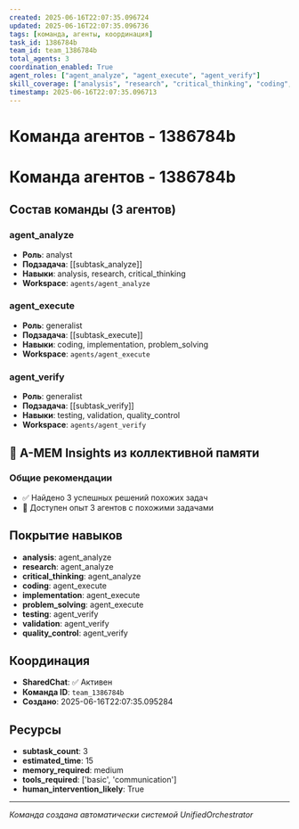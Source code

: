```yaml
---
created: 2025-06-16T22:07:35.096724
updated: 2025-06-16T22:07:35.096736
tags: [команда, агенты, координация]
task_id: 1386784b
team_id: team_1386784b
total_agents: 3
coordination_enabled: True
agent_roles: ["agent_analyze", "agent_execute", "agent_verify"]
skill_coverage: ["analysis", "research", "critical_thinking", "coding", "implementation", "problem_solving", "testing", "validation", "quality_control"]
timestamp: 2025-06-16T22:07:35.096713
---
```


# Команда агентов - 1386784b

# Команда агентов - 1386784b

## Состав команды (3 агентов)

### agent_analyze

- **Роль**: analyst
- **Подзадача**: [[subtask_analyze]]
- **Навыки**: analysis, research, critical_thinking
- **Workspace**: `agents/agent_analyze`

### agent_execute

- **Роль**: generalist
- **Подзадача**: [[subtask_execute]]
- **Навыки**: coding, implementation, problem_solving
- **Workspace**: `agents/agent_execute`

### agent_verify

- **Роль**: generalist
- **Подзадача**: [[subtask_verify]]
- **Навыки**: testing, validation, quality_control
- **Workspace**: `agents/agent_verify`

## 🧠 A-MEM Insights из коллективной памяти

### Общие рекомендации
- ✅ Найдено 3 успешных решений похожих задач
- 🧠 Доступен опыт 3 агентов с похожими задачами
## Покрытие навыков

- **analysis**: agent_analyze
- **research**: agent_analyze
- **critical_thinking**: agent_analyze
- **coding**: agent_execute
- **implementation**: agent_execute
- **problem_solving**: agent_execute
- **testing**: agent_verify
- **validation**: agent_verify
- **quality_control**: agent_verify


## Координация

- **SharedChat**: ✅ Активен
- **Команда ID**: `team_1386784b`
- **Создано**: 2025-06-16T22:07:35.095284

## Ресурсы

- **subtask_count**: 3
- **estimated_time**: 15
- **memory_required**: medium
- **tools_required**: ['basic', 'communication']
- **human_intervention_likely**: True


---
*Команда создана автоматически системой UnifiedOrchestrator*
